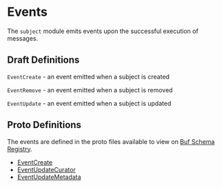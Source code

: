# Events

The `subject` module emits events upon the successful execution of messages.

## Draft Definitions

`EventCreate` - an event emitted when a subject is created

`EventRemove` - an event emitted when a subject is removed

`EventUpdate` - an event emitted when a subject is updated

## Proto Definitions

The events are defined in the proto files available to view on [Buf Schema Registry](https://buf.build/chora/ecosystem).

<!-- listed alphabetically -->

- [EventCreate](https://buf.build/chora/ecosystem/docs/main:chora.ecosystem.v1#chora.ecosystem.v1.EventCreate)
- [EventUpdateCurator](https://buf.build/chora/ecosystem/docs/main:chora.ecosystem.v1#chora.ecosystem.v1.EventUpdateCurator)
- [EventUpdateMetadata](https://buf.build/chora/ecosystem/docs/main:chora.ecosystem.v1#chora.ecosystem.v1.EventUpdateMetadata)

